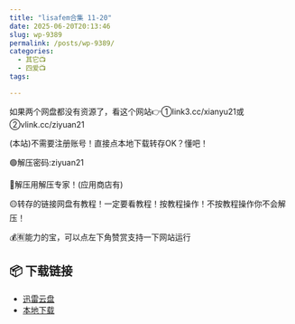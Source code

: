 ```yaml
---
title: "lisafem合集 11-20"
date: 2025-06-20T20:13:46
slug: wp-9389
permalink: /posts/wp-9389/
categories:
  - 其它📺
  - 四爱📺
tags:

---
```


如果两个网盘都没有资源了，看这个网站👉①link3.cc/xianyu21或②vlink.cc/ziyuan21

(本站)不需要注册账号！直接点本地下载转存OK？懂吧！

🟢解压密码:ziyuan21

🔵解压用解压专家！(应用商店有)

🟡转存的链接网盘有教程！一定要看教程！按教程操作！不按教程操作你不会解压！

💰🈶能力的宝，可以点左下角赞赏支持一下网站运行

## 📦 下载链接
- [迅雷云盘](https://blziyuan21.com/pay-download/9389?key=6dcb44018b&down_id=0)
- [本地下载](https://blziyuan21.com/pay-download/9389?key=6dcb44018b&down_id=1)

